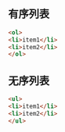 ## 有序列表
```html
<ol>
<li>item1</li>
<li>item2</li>
</ol>
```
## 无序列表
```html
<ul>
<li>item1</li>
<li>item2</li>
</ul>
```